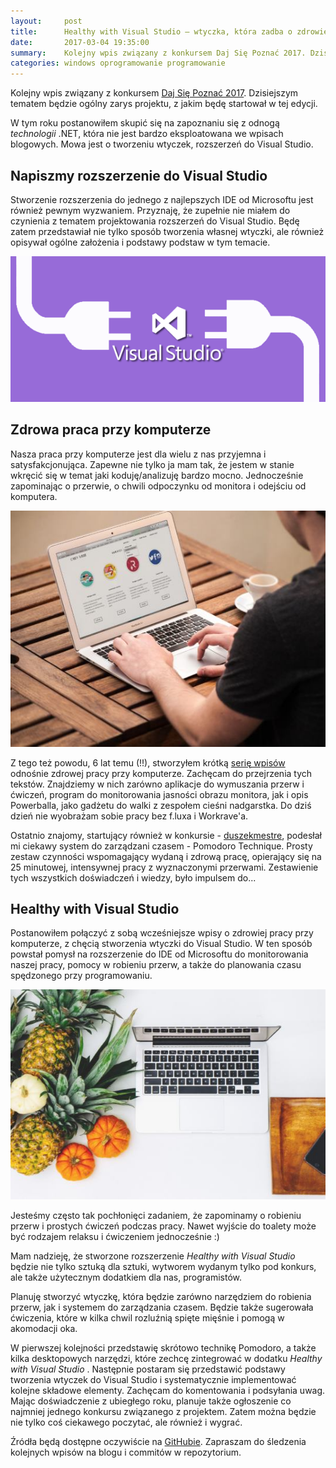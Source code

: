 ```yaml
---
layout:     post
title:      Healthy with Visual Studio — wtyczka, która zadba o zdrowie i czas dewelopera
date:       2017-03-04 19:35:00
summary:    Kolejny wpis związany z konkursem Daj Się Poznać 2017. Dzisiejszym tematem będzie ogólny zarys projektu, z jakim będę startował w tej edycji.W tym roku postanowiłem skupić się na zapoznaniu się z odnogą technologii .NET, która nie jest bardzo eksploatowana we wpisach blogowych. Mowa jest o tworzeniu wtyczek, rozszerzeń do Visual Studio. Napiszmy rozszerzenie do Visual StudioStworzenie rozszerzenia...
categories: windows oprogramowanie programowanie
---
```




Kolejny wpis związany z konkursem [Daj Się Poznać 2017](https://www.dobreprogramy.pl/djfoxer/Daj-Sie-Poznac-2017-kolejna-edycja-konkursu-rozpoczeta,79513.html). Dzisiejszym tematem będzie ogólny zarys projektu, z jakim będę startował w tej edycji.

W tym roku postanowiłem skupić się na zapoznaniu się z odnogą  *technologii*  .NET, która nie jest bardzo eksploatowana we wpisach blogowych. Mowa jest o tworzeniu wtyczek, rozszerzeń do Visual Studio. 




## Napiszmy rozszerzenie do Visual Studio


Stworzenie rozszerzenia do jednego z najlepszych IDE od Microsoftu jest również pewnym wyzwaniem. Przyznaję, że zupełnie nie miałem do czynienia z tematem projektowania rozszerzeń do Visual Studio. Będę zatem przedstawiał nie tylko sposób tworzenia własnej wtyczki, ale również opisywał ogólne założenia i podstawy podstaw w tym temacie.


![desk](https://raw.githubusercontent.com/djfoxer/djfoxer.github.io/master/_img/2017-3-4-_22_/g_-_608x405_-_-_79587x20170304160819_0.png)



## Zdrowa praca przy komputerze

Nasza praca przy komputerze jest dla wielu z nas przyjemna i satysfakcjonująca. Zapewne nie tylko ja mam tak, że jestem w stanie wkręcić się w temat jaki koduję/analizuję bardzo mocno. Jednocześnie zapominając o przerwie, o chwili odpoczynku od monitora i odejściu od komputera. 


![desk](https://raw.githubusercontent.com/djfoxer/djfoxer.github.io/master/_img/2017-3-4-_22_/g_-_608x405_-_-_79587x20170304161535_0.jpeg)


Z tego też powodu, 6 lat temu (!!), stworzyłem krótką [serię wpisów](https://www.dobreprogramy.pl/djfoxer/Zdrowa-praca-przy-komputerze,s309.html) odnośnie zdrowej pracy przy komputerze. Zachęcam do przejrzenia tych tekstów. Znajdziemy w nich zarówno aplikacje do wymuszania przerw i ćwiczeń, program do monitorowania jasności obrazu monitora, jak i opis Powerballa, jako gadżetu do walki z zespołem cieśni nadgarstka. Do dziś dzień nie wyobrażam sobie pracy bez f.luxa i Workrave'a. 

Ostatnio znajomy, startujący również w konkursie - [duszekmestre](https://duszekmestre.github.io/), podesłał mi ciekawy system do zarządzani czasem - Pomodoro Technique. Prosty zestaw czynności wspomagający wydaną i zdrową pracę, opierający się na 25 minutowej, intensywnej pracy z wyznaczonymi  przerwami. Zestawienie tych wszystkich doświadczeń i wiedzy, było impulsem do...


## Healthy with Visual Studio

Postanowiłem połączyć z sobą wcześniejsze wpisy o zdrowiej pracy przy komputerze, z chęcią stworzenia wtyczki do Visual Studio. W ten sposób powstał pomysł na rozszerzenie do IDE od Microsoftu do monitorowania naszej pracy, pomocy w robieniu przerw, a także do planowania czasu spędzonego przy programowaniu. 


![desk](https://raw.githubusercontent.com/djfoxer/djfoxer.github.io/master/_img/2017-3-4-_22_/g_-_608x405_-_-_79587x20170304161838_0.jpeg)


Jesteśmy często tak pochłonięci zadaniem, że zapominamy o robieniu przerw i prostych ćwiczeń podczas pracy. Nawet wyjście do toalety może być rodzajem relaksu i ćwiczeniem jednocześnie :)

Mam nadzieję, że stworzone rozszerzenie  *Healthy with Visual Studio*  będzie nie tylko sztuką dla sztuki, wytworem wydanym tylko pod konkurs, ale także użytecznym dodatkiem dla nas, programistów.

Planuję stworzyć wtyczkę, która będzie zarówno narzędziem do robienia przerw, jak i systemem do zarządzania czasem. Będzie także sugerowała ćwiczenia, które w kilka chwil rozluźnią spięte mięśnie i pomogą w akomodacji oka. 

W pierwszej kolejności przedstawię skrótowo technikę Pomodoro, a także kilka desktopowych narzędzi, które zechcę zintegrować w dodatku  *Healthy with Visual Studio* . Następnie postaram się przedstawić podstawy tworzenia wtyczek do Visual Studio i systematycznie implementować kolejne składowe elementy. Zachęcam do komentowania i podsyłania uwag. Mając doświadczenie z ubiegłego roku, planuje także ogłoszenie co najmniej jednego konkursu związanego z projektem. Zatem można będzie nie tylko coś ciekawego poczytać, ale również i wygrać.

Źródła będą dostępne oczywiście na [GitHubie](https://github.com/djfoxer/healthyWithVS). Zapraszam do śledzenia kolejnych wpisów na blogu i commitów w repozytorium.



